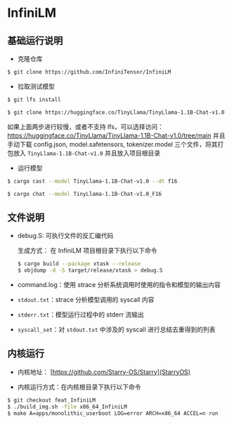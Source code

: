 # InfiniLM

## 基础运行说明

- 克隆仓库

```sh
$ git clone https://github.com/InfiniTensor/InfiniLM
```

- 拉取测试模型

```sh
$ git lfs install

$ git clone https://huggingface.co/TinyLlama/TinyLlama-1.1B-Chat-v1.0
```

如果上面两步进行较慢，或者不支持 lfs，可以选择访问：https://huggingface.co/TinyLlama/TinyLlama-1.1B-Chat-v1.0/tree/main 并且手动下载 config.json, model.safetensors, tokenizer.model 三个文件，将其打包放入 `TinyLlama-1.1B-Chat-v1.0` 并且放入项目根目录

- 运行模型

```sh
$ cargo cast --model TinyLlama-1.1B-Chat-v1.0 --dt f16

$ cargo chat --model TinyLlama-1.1B-Chat-v1.0_F16
```

## 文件说明

- debug.S: 可执行文件的反汇编代码

  生成方式： 在 InfiniLM 项目根目录下执行以下命令
  ```sh
  $ cargo build --package xtask --release
  $ objdump -d -S target/release/xtask > debug.S
  ```

- command.log：使用 strace 分析系统调用时使用的指令和模型的输出内容

- `stdout.txt`：strace 分析模型调用的 syscall 内容

- `stderr.txt`：模型运行过程中的 stderr 流输出

- `syscall_set`：对 `stdout.txt` 中涉及的 syscall 进行总结去重得到的列表


## 内核运行
- 内核地址： [https://github.com/Starry-OS/Starry](StarryOS)

- 内核运行方式：在内核根目录下执行以下命令
```sh
$ git checkout feat_InfiniLM
$ ./build_img.sh -file x86_64_InfiniLM
$ make A=apps/monolithic_userboot LOG=error ARCH=x86_64 ACCEL=n run
```